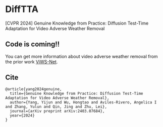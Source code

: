 # DiffTTA
[CVPR 2024] Genuine Knowledge from Practice: Diffusion Test-Time Adaptation for Video Adverse Weather Removal


## Code is coming!!
You can get more information about video adverse weather removal from the prior work [ViWS-Net](https://github.com/scott-yjyang/ViWS-Net).


## Cite

~~~
@article{yang2024genuine,
  title={Genuine Knowledge from Practice: Diffusion Test-Time Adaptation for Video Adverse Weather Removal},
  author={Yang, Yijun and Wu, Hongtao and Aviles-Rivero, Angelica I and Zhang, Yulun and Qin, Jing and Zhu, Lei},
  journal={arXiv preprint arXiv:2403.07684},
  year={2024}
}

~~~
